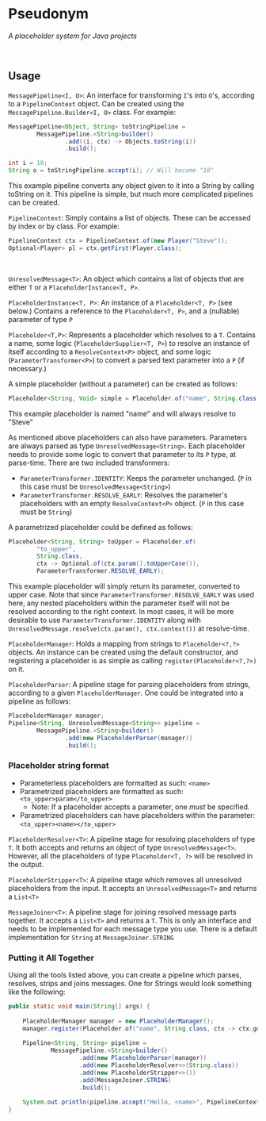 # Pseudonym
*A placeholder system for Java projects*

<br/>

## Usage

`MessagePipeline<I, O>`: An interface for transforming `I`'s into `O`'s, according to a `PipelineContext` object. Can
be created using the `MessagePipeline.Builder<I, O>` class. For example:
```java
MessagePipeline<Object, String> toStringPipeline = 
        MessagePipeline.<String>builder()
                .add((i, ctx) -> Objects.toString(i))
                .build();

int i = 10;
String o = toStringPipeline.accept(i); // Will become "10"
```
This example pipeline converts any object given to it into a String by calling toString on it. This pipeline is simple,
but much more complicated pipelines can be created.

`PipelineContext`: Simply contains a list of objects. These can be accessed by index or by class. For example:
```java
PipelineContext ctx = PipelineContext.of(new Player("Steve"));
Optional<Player> pl = ctx.getFirst(Player.class);
```
<br/>

`UnresolvedMessage<T>`: An object which contains a list of objects that are either `T` or a `PlaceholderInstance<T, P>`.

`PlaceholderInstance<T, P>`: An instance of a `Placeholder<T, P>` (see below.) Contains a reference to the `Placeholder<T, P>`,
and a (nullable) parameter of type `P`

`Placeholder<T,P>`: Represents a placeholder which resolves to a `T`. Contains a name, some logic (`PlaceholderSupplier<T, P>`) 
to resolve an instance of itself according to a `ResolveContext<P>` object, and some logic (`ParameterTransformer<P>`) 
to convert a parsed text parameter into a `P` (if necessary.)

A simple placeholder (without a parameter) can be created as follows:
```java
Placeholder<String, Void> simple = Placeholder.of("name", String.class, ctx -> Optional.of("Steve")); 
```
This example placeholder is named "name" and will always resolve to "Steve"

As mentioned above placeholders can also have parameters. Parameters are always parsed as type `UnresolvedMessage<String>`.
Each placeholder needs to provide some logic to convert that parameter to its `P` type, at parse-time. There are two 
included transformers:
- `ParameterTransformer.IDENTITY`: Keeps the parameter unchanged. (`P` in this case must be `UnresolvedMessage<String>`)
- `ParameterTransformer.RESOLVE_EARLY`: Resolves the parameter's placeholders with an empty `ResolveContext<P>` object.
  (`P` in this case must be `String`)

A parametrized placeholder could be defined as follows:
```java
Placeholder<String, String> toUpper = Placeholder.of(
        "to_upper", 
        String.class, 
        ctx -> Optional.of(ctx.param().toUpperCase()), 
        ParameterTransformer.RESOLVE_EARLY);
```
This example placeholder will simply return its parameter, converted to upper case. Note that since `ParameterTransformer.RESOLVE_EARLY`
was used here, any nested placeholders within the parameter itself will not be resolved according to the right context.
In most cases, it will be more desirable to use `ParameterTransformer.IDENTITY` along with `UnresolvedMessage.resolve(ctx.param(), ctx.context())`
at resolve-time.

`PlaceholderManager`: Holds a mapping from strings to `Placeholder<?,?>` objects. An instance can be created using the
default constructor, and registering a placeholder is as simple as calling `register(Placeholder<?,?>)` on it.

`PlaceholderParser`: A pipeline stage for parsing placeholders from strings, according to a given `PlaceholderManager`.
One could be integrated into a pipeline as follows:
```java
PlaceholderManager manager;
Pipeline<String, UnresolvedMessage<String>> pipeline = 
        MessagePipeline.<String>builder()
                .add(new PlaceholderParser(manager))
                .build();
```

### Placeholder string format
- Parameterless placeholders are formatted as such: `<name>`
- Parametrized placeholders are formatted as such: `<to_upper>param</to_upper>`
    - Note: If a placeholder accepts a parameter, one *must* be specified.
- Parametrized placeholders can have placeholders within the parameter: `<to_upper><name></to_upper>`


`PlaceholderResolver<T>`: A pipeline stage for resolving placeholders of type `T`. It both accepts and returns an object
of type `UnresolvedMessage<T>`. However, all the placeholders of type `Placeholder<T, ?>` will be resolved in the output.

`PlaceholderStripper<T>`: A pipeline stage which removes all unresolved placeholders from the input. It accepts an
`UnresolvedMessage<T>` and returns a `List<T>`

`MessageJoiner<T>`: A pipeline stage for joining resolved message parts together. It accepts a `List<T>` and returns a `T`.
This is only an interface and needs to be implemented for each message type you use. There is a default implementation for
`String` at `MessageJoiner.STRING`


### Putting it All Together
Using all the tools listed above, you can create a pipeline which parses, resolves, strips and joins messages. One for
Strings would look something like the following:
```java
public static void main(String[] args) {
    
    PlaceholderManager manager = new PlaceholderManager();
    manager.register(Placeholder.of("name", String.class, ctx -> ctx.getFirst(Player.class).map(Player::name)));
    
    Pipeline<String, String> pipeline = 
            MessagePipeline.<String>builder()
                    .add(new PlaceholderParser(manager))
                    .add(new PlaceholderResolver<>(String.class))
                    .add(new PlaceholderStripper<>())
                    .add(MessageJoiner.STRING)
                    .build();
    
    System.out.println(pipeline.accept("Hello, <name>", PipelineContext.of(new Player("Steve")))); // This will print "Hello, Steve"
}
```

<br/>

